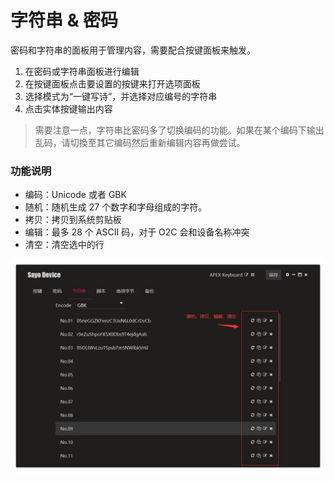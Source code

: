 # 字符串 & 密码

密码和字符串的面板用于管理内容，需要配合按键面板来触发。

1. 在密码或字符串面板进行编辑
2. 在按键面板点击要设置的按键来打开选项面板
3. 选择模式为“一键写诗”，并选择对应编号的字符串
4. 点击实体按键输出内容

>需要注意一点，字符串比密码多了切换编码的功能。如果在某个编码下输出乱码，请切換至其它编码然后重新编辑内容再做尝试。


### 功能说明

- 编码：Unicode 或者 GBK
- 随机：随机生成 27 个数字和字母组成的字符。
- 拷贝：拷贝到系统剪贴板
- 编辑：最多 28 个 ASCII 码，对于 O2C 会和设备名称冲突
- 清空：清空选中的行


![字符串和密码](./img/intro-string.jpg)